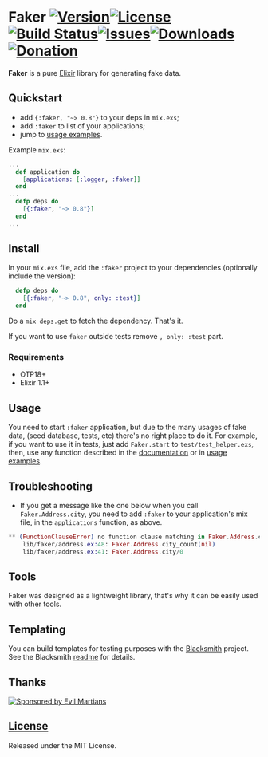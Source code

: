 # Faker [![Version](https://img.shields.io/hexpm/v/faker.svg?style=flat-square)](https://hex.pm/packages/faker)[![License](https://img.shields.io/hexpm/l/faker.svg?style=flat-square)](https://github.com/igas/faker/blob/master/LICENSE)[![Build Status](https://img.shields.io/travis/igas/faker.svg?style=flat-square)](https://travis-ci.org/igas/faker)[![Issues](https://img.shields.io/github/issues/igas/faker.svg?style=flat-square)](https://github.com/igas/faker/issues)[![Downloads](https://img.shields.io/hexpm/dt/faker.svg?style=flat-square)](https://hex.pm/packages/faker)[![Donation](https://img.shields.io/gratipay/igas.svg?style=flat-square)](https://gratipay.com/igas/)

**Faker** is a pure [Elixir](http://elixir-lang.org/) library for generating
fake data.

## Quickstart

* add `{:faker, "~> 0.8"}` to your deps in `mix.exs`;
* add `:faker` to list of your applications;
* jump to [usage examples](https://github.com/igas/faker/blob/master/USAGE.md).

Example `mix.exs`:

```elixir
...
  def application do
    [applications: [:logger, :faker]]
  end
...
  defp deps do
    [{:faker, "~> 0.8"}]
  end
...
```

## Install

In your `mix.exs` file, add the `:faker` project to your dependencies
(optionally include the version):

``` elixir
  defp deps do
    [{:faker, "~> 0.8", only: :test}]
  end
```

Do a `mix deps.get` to fetch the dependency. That's it.

If you want to use `faker` outside tests remove `, only: :test` part.

### Requirements

*   OTP18+
*   Elixir 1.1+

## Usage

You need to start `:faker` application, but due to the many usages of fake data,
(seed database, tests, etc) there's no right place to do it. For example, if you
want to use it in tests, just add `Faker.start` to `test/test_helper.exs`, then,
use any function described in the [documentation](http://hexdocs.pm/faker/) or
in [usage examples](https://github.com/igas/faker/blob/master/USAGE.md).

## Troubleshooting

*   If you get a message like the one below when you call `Faker.Address.city`,
you need to add `:faker` to your application's mix file, in the `applications`
function, as above.

``` elixir
** (FunctionClauseError) no function clause matching in Faker.Address.city_count/1
    lib/faker/address.ex:48: Faker.Address.city_count(nil)
    lib/faker/address.ex:41: Faker.Address.city/0
```

## Tools

Faker was designed as a lightweight library, that's why it can be easily used
with other tools.

## Templating

You can build templates for testing purposes with the
[Blacksmith](https://github.com/batate/blacksmith) project. See the Blacksmith
[readme](https://github.com/batate/blacksmith#readme) for details.

## Thanks

[![Sponsored by Evil Martians](https://evilmartians.com/badges/sponsored-by-evil-martians.svg)](https://evilmartians.com/)

## [License](https://github.com/igas/faker/blob/master/LICENSE)

Released under the MIT License.
